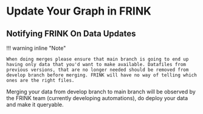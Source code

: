 # Update Your Graph in FRINK


## Notifying FRINK On Data Updates
!!! warning inline    "Note"

    When doing merges please ensure that main branch is going to end up having only data that you'd want to make available. Datafiles from previous versions, that are no longer needed should be removed from develop branch before merging. FRINK will have no way of telling which ones are the right files.     


Merging your data from develop branch to main branch will be observed by the FRINK team (currently developing automations), 
do deploy your data and make it queryable. 
